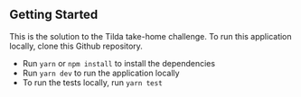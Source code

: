 ## Getting Started

This is the solution to the Tilda take-home challenge. To run this application locally, clone this Github repository.

- Run ```yarn``` or ```npm install``` to install the dependencies
- Run ```yarn dev``` to run the application locally
- To run the tests locally, run ```yarn test```